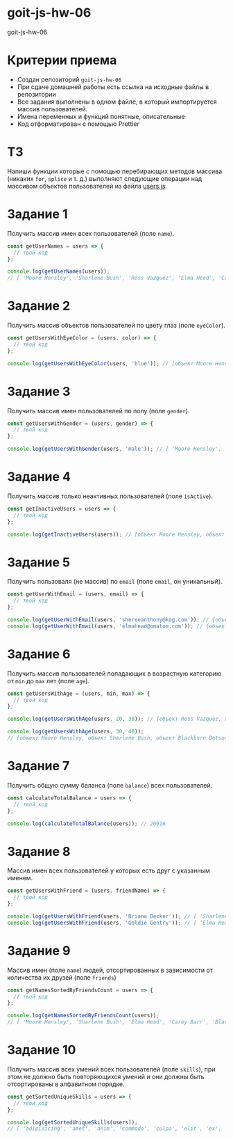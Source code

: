# goit-js-hw-06
goit-js-hw-06

# Критерии приема

- Создан репозиторий `goit-js-hw-06`
- При сдаче домашней работы есть ссылка на исходные файлы в репозитории
- Все задания выполнены в одном файле, в который импортируется массив
  пользователей.
- Имена переменных и функций понятные, описательные
- Код отформатирован с помощью Prettier

# ТЗ

Напиши функции которые с помощью перебирающих методов массива (никаких `for`,
`splice` и т. д.) выполняют следующие операции над массивом объектов
пользователей из файла [users.js](./js/users.js).

# Задание 1

Получить массив имен всех пользователей (поле `name`).

```js
const getUserNames = users => {
  // твой код
};

console.log(getUserNames(users));
// [ 'Moore Hensley', 'Sharlene Bush', 'Ross Vazquez', 'Elma Head', 'Carey Barr', 'Blackburn Dotson', 'Sheree Anthony' ]
```

# Задание 2

Получить массив объектов пользователей по цвету глаз (поле `eyeColor`).

```js
const getUsersWithEyeColor = (users, color) => {
  // твой код
};

console.log(getUsersWithEyeColor(users, 'blue')); // [объект Moore Hensley, объект Sharlene Bush, объект Carey Barr]
```

# Задание 3

Получить массив имен пользователей по полу (поле `gender`).

```js
const getUsersWithGender = (users, gender) => {
  // твой код
};

console.log(getUsersWithGender(users, 'male')); // [ 'Moore Hensley', 'Ross Vazquez', 'Carey Barr', 'Blackburn Dotson' ]
```

# Задание 4

Получить массив только неактивных пользователей (поле `isActive`).

```js
const getInactiveUsers = users => {
  // твой код
};

console.log(getInactiveUsers(users)); // [объект Moore Hensley, объект Ross Vazquez, объект Blackburn Dotson]
```

# Задание 5

Получить пользоваля (не массив) по `email` (поле `email`, он уникальный).

```js
const getUserWithEmail = (users, email) => {
  // твой код
};

console.log(getUserWithEmail(users, 'shereeanthony@kog.com')); // {объект пользователя Sheree Anthony}
console.log(getUserWithEmail(users, 'elmahead@omatom.com')); // {объект пользователя Elma Head}
```

# Задание 6

Получить массив пользователей попадающих в возрастную категорию от `min` до
`max` лет (поле `age`).

```js
const getUsersWithAge = (users, min, max) => {
  // твой код
};

console.log(getUsersWithAge(users, 20, 30)); // [объект Ross Vazquez, объект Elma Head, объект Carey Barr]

console.log(getUsersWithAge(users, 30, 40));
// [объект Moore Hensley, объект Sharlene Bush, объект Blackburn Dotson, объект Sheree Anthony]
```

# Задание 7

Получить общую сумму баланса (поле `balance`) всех пользователей.

```js
const calculateTotalBalance = users => {
  // твой код
};

console.log(calculateTotalBalance(users)); // 20916
```

# Задание 8

Массив имен всех пользователей у которых есть друг с указанным именем.

```js
const getUsersWithFriend = (users, friendName) => {
  // твой код
};

console.log(getUsersWithFriend(users, 'Briana Decker')); // [ 'Sharlene Bush', 'Sheree Anthony' ]
console.log(getUsersWithFriend(users, 'Goldie Gentry')); // [ 'Elma Head', 'Sheree Anthony' ]
```

# Задание 9

Массив имен (поле `name`) людей, отсортированных в зависимости от количества их
друзей (поле `friends`)

```js
const getNamesSortedByFriendsCount = users => {
  // твой код
};

console.log(getNamesSortedByFriendsCount(users));
// [ 'Moore Hensley', 'Sharlene Bush', 'Elma Head', 'Carey Barr', 'Blackburn Dotson', 'Sheree Anthony', 'Ross Vazquez' ]
```

# Задание 10

Получить массив всех умений всех пользователей (поле `skills`), при этом не
должно быть повторяющихся умений и они должны быть отсортированы в алфавитном
порядке.

```js
const getSortedUniqueSkills = users => {
  // твой код
};

console.log(getSortedUniqueSkills(users));
// [ 'adipisicing', 'amet', 'anim', 'commodo', 'culpa', 'elit', 'ex', 'ipsum', 'irure', 'laborum', 'lorem', 'mollit', 'non', 'nostrud', 'nulla', 'proident', 'tempor', 'velit', 'veniam' ]
```
